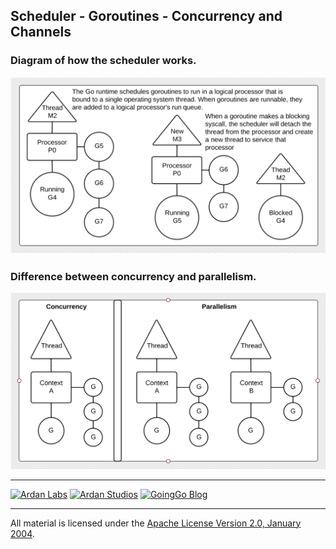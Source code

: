## Scheduler - Goroutines - Concurrency and Channels

### Diagram of how the scheduler works.

![Ardan Labs](scheduler.png)

### Difference between concurrency and parallelism.

![Ardan Labs](parallel.png)

___
[![Ardan Labs](../../../00-slides/images/ggt_logo.png)](http://www.ardanlabs.com)
[![Ardan Studios](../../../00-slides/images/ardan_logo.png)](http://www.ardanlabs.com)
[![GoingGo Blog](../../../00-slides/images/ggb_logo.png)](http://www.goinggo.net)
___
All material is licensed under the [Apache License Version 2.0, January 2004](http://www.apache.org/licenses/LICENSE-2.0).